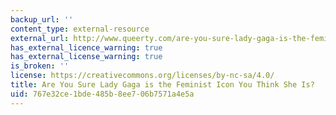 ```yaml
---
backup_url: ''
content_type: external-resource
external_url: http://www.queerty.com/are-you-sure-lady-gaga-is-the-feminist-icon-you-think-she-is-20100917/
has_external_licence_warning: true
has_external_license_warning: true
is_broken: ''
license: https://creativecommons.org/licenses/by-nc-sa/4.0/
title: Are You Sure Lady Gaga is the Feminist Icon You Think She Is?
uid: 767e32ce-1bde-485b-8ee7-06b7571a4e5a
---
```


